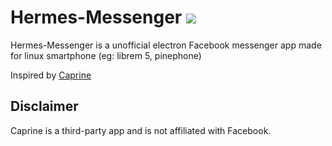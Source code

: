 # Hermes-Messenger  ![](https://github.com/MrBn100ful/Hermes-Messenger/blob/master/build/icons/64x64.png)
Hermes-Messenger is a unofficial electron Facebook messenger app made for linux smartphone (eg: librem 5, pinephone)

Inspired by [Caprine](https://github.com/sindresorhus/caprine)
## Disclaimer

Caprine is a third-party app and is not affiliated with Facebook.
